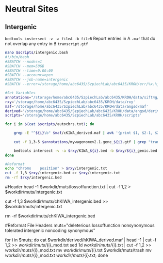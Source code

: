 # Neutral Sites

## Intergenic
`bedtools instersect -v -a fileA -b fileB`
Report entries in A `.maf` that do not overlap any entry in B `transcript.gtf`
```bash
nano $scripts/intergenic.bash
#!/bin/bash
#SBATCH --nodes=1
#SBATCH --mem=50GB
#SBATCH --time=9:00:00
#SBATCH --account=open
#SBATCH --job-name=intergenic
#SBATCH --error=/storage/home/abc6435/SzpiechLab/abc6435/KROH/err/%x.%j.out

#Set Variables
annotations="/storage/home/abc6435/SzpiechLab/abc6435/KROH/data/sift4g/AnnotationsSplit"
rxy='/storage/home/abc6435/SzpiechLab/abc6435/KROH/data/rxy'
maf='/storage/home/abc6435/SzpiechLab/abc6435/KROH/data/angsd/maf'
derived='/storage/home/abc6435/SzpiechLab/abc6435/KROH/data/angsd/derived'
scripts='/storage/home/abc6435/SzpiechLab/abc6435/KROH/scripts'

for i in $(cat $scripts/autochrs.txt); do

    grep -E "^${i}\b" $maf/cKIWA_derived.maf | awk '{print $1, $2-1, $2}' OFS="\t" >> $rxy/KIWA_${i}.bed
    
    cut -f 1,3-5 $annotations/mywagenomev2.1.gene_${i}.gtf | grep "transcript" | cut -f 1,3,4 > $rxy/${i}_genic.bed

    bedtools intersect -v -a $rxy/KIWA_${i}.bed -b $rxy/${i}_genic.bed >> $rxy/intergenic.bed;
done

#Reformat
echo "chromo    position" > $rxy/intergenic.txt
cut -f 1,3 $rxy/intergenic.bed >> $rxy/intergenic.txt
rm -rf $rxy/intergenic.bed
```

#Header 
head -1 $workdir/muts/lossoffunction.txt | cut -f 1,2 > $workdir/muts/intergenic.txt

cut -f 1,3 $workdir/muts/chKIWA_intergenic.bed >> $workdir/muts/intergenic.txt

rm -rf $workdir/muts/chKIWA_intergenic.bed

#Reformat File Headers
muts="deleterious lossoffunction nonsynonymous tolerated intergenic noncoding synonymous"

for i in $muts; do 
    cat $workdir/derived/hKIWA_derived.maf | head -1 | cut -f 1,2 >> $workdir/muts/${i}_mod.txt
    sed 1d $workdir/muts/${i}.txt | cut -f 1,2  >> $workdir/muts/${i}_mod.txt
    mv $workdir/muts/${i}.txt $workdir/muts/trash
    mv $workdir/muts/${i}_mod.txt $workdir/muts/${i}.txt;
done
```